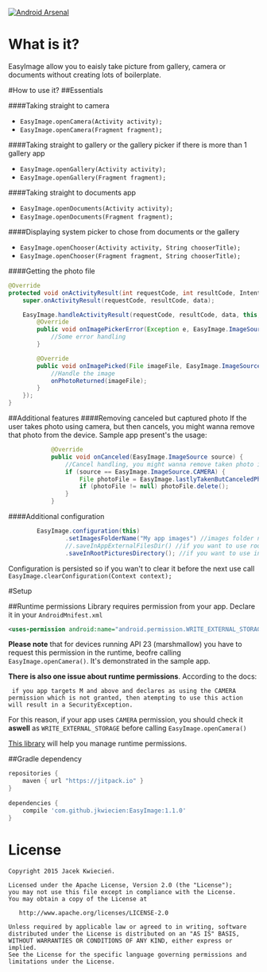 [![Android Arsenal](https://img.shields.io/badge/Android%20Arsenal-EasyImage-green.svg?style=true)](https://android-arsenal.com/details/1/2725)
# What is it?
EasyImage allow you to eaisly take picture from gallery, camera or documents without creating lots of boilerplate.
  
#How to use it?
##Essentials

####Taking straight to camera
- ```EasyImage.openCamera(Activity activity);```
- ```EasyImage.openCamera(Fragment fragment);```

####Taking straight to gallery or the gallery picker if there is more than 1 gallery app
- ```EasyImage.openGallery(Activity activity);```
- ```EasyImage.openGallery(Fragment fragment);```

####Taking straight to documents app
- ```EasyImage.openDocuments(Activity activity);```
- ```EasyImage.openDocuments(Fragment fragment);```

####Displaying system picker to chose from documents or the gallery
- ```EasyImage.openChooser(Activity activity, String chooserTitle);```
- ```EasyImage.openChooser(Fragment fragment, String chooserTitle);```

####Getting the photo file

```java
@Override
protected void onActivityResult(int requestCode, int resultCode, Intent data) {
    super.onActivityResult(requestCode, resultCode, data);

    EasyImage.handleActivityResult(requestCode, resultCode, data, this, new EasyImage.Callbacks() {
        @Override
        public void onImagePickerError(Exception e, EasyImage.ImageSource source) {
            //Some error handling
        }

        @Override
        public void onImagePicked(File imageFile, EasyImage.ImageSource source) {
            //Handle the image
            onPhotoReturned(imageFile);
        }
    });
}
```
##Additional features
####Removing canceled but captured photo
If the user takes photo using camera, but then cancels, you might wanna remove that photo from the device.
Sample app present's the usage:
```java
            @Override
            public void onCanceled(EasyImage.ImageSource source) {
                //Cancel handling, you might wanna remove taken photo if it was canceled
                if (source == EasyImage.ImageSource.CAMERA) {
                    File photoFile = EasyImage.lastlyTakenButCanceledPhoto(MainActivity.this);
                    if (photoFile != null) photoFile.delete();
                }
            }
  ```
####Additional configuration
```java
        EasyImage.configuration(this)
                .setImagesFolderName("My app images") //images folder name, default is "EasyImage"
                //.saveInAppExternalFilesDir() //if you want to use root internal memory for storying images
                .saveInRootPicturesDirectory(); //if you want to use internal memory for storying images - default
```
Configuration is persisted so if you wan't to clear it before the next use call ```EasyImage.clearConfiguration(Context context);```

#Setup

##Runtime permissions
Library requires permission from your app. Declare it in your ```AndroidMnifest.xml```
```xml
<uses-permission android:name="android.permission.WRITE_EXTERNAL_STORAGE" />
```

**Please note** that for devices running API 23 (marshmallow) you have to request this permission in the runtime, beofre calling ```EasyImage.openCamera()```. It's demonstrated in the sample app.

**There is also one issue about runtime permissions**. According to the docs: 

``` if you app targets M and above and declares as using the CAMERA permission which is not granted, then atempting to use this action will result in a SecurityException.``` 

For this reason, if your app uses ```CAMERA``` permission, you should check it **aswell** as ```WRITE_EXTERNAL_STORAGE``` before calling ```EasyImage.openCamera()```

[This library](https://github.com/tajchert/Nammu) will help you manage runtime permissions.

##Gradle dependency
```groovy
repositories {
    maven { url "https://jitpack.io" }
}
    
dependencies {
    compile 'com.github.jkwiecien:EasyImage:1.1.0'
}
```


License
=======

    Copyright 2015 Jacek Kwiecień.

    Licensed under the Apache License, Version 2.0 (the "License");
    you may not use this file except in compliance with the License.
    You may obtain a copy of the License at

       http://www.apache.org/licenses/LICENSE-2.0

    Unless required by applicable law or agreed to in writing, software
    distributed under the License is distributed on an "AS IS" BASIS,
    WITHOUT WARRANTIES OR CONDITIONS OF ANY KIND, either express or implied.
    See the License for the specific language governing permissions and
    limitations under the License.
